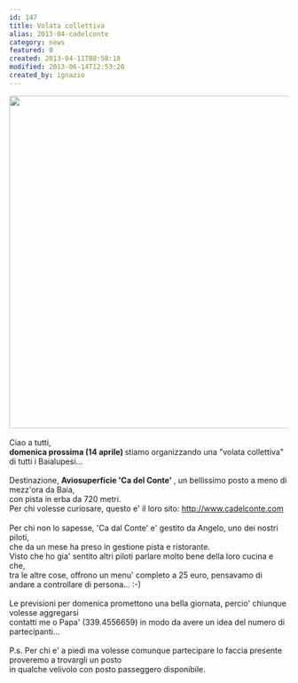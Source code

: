 ```yaml
---
id: 147
title: Volata collettiva
alias: 2013-04-cadelconte
category: news
featured: 0
created: 2013-04-11T08:58:18
modified: 2013-06-14T12:53:20
created_by: ignazio
---
```

<div>
 <a href="http://www.cadelconte.com">
  <img border="0" src="images/stories/cadelconte-20130414.jpg" width="600px"/>
 </a>
 <br/>
 <br/>
 Ciao a tutti,
 <br/>
 <strong>
  domenica prossima (14 aprile)
 </strong>
 stiamo organizzando una "volata collettiva" di tutti i Baialupesi...
 <br/>
 <br/>
 Destinazione,
 <strong>
  Aviosuperficie 'Ca del Conte'
 </strong>
 , un bellissimo posto a meno di mezz'ora da Baia,
 <br/>
 con pista in erba da 720 metri.
 <br/>
 <span style="line-height: 1.3em;">
  Per chi volesse curiosare, questo e' il loro sito:
  <a href="http://www.cadelconte.com">
   http://www.cadelconte.com
  </a>
 </span>
 <br/>
 <br/>
 Per chi non lo sapesse, 'Ca dal Conte' e' gestito da Angelo, uno dei nostri piloti,
 <br/>
 che da un mese ha preso in gestione pista e ristorante.
 <br/>
 Visto che ho gia' sentito altri piloti parlare molto bene della loro cucina e che,
 <br/>
 tra le altre cose, offrono un menu' completo a 25 euro, pensavamo di andare a controllare di persona... :-)
 <br/>
 <br/>
 Le previsioni per domenica promettono una bella giornata, percio' chiunque volesse aggregarsi
 <br/>
 contatti me o Papa' (339.4556659) in modo da avere un idea del numero di partecipanti...
 <br/>
 <br/>
 P.s. Per chi e' a piedi ma volesse comunque partecipare lo faccia presente proveremo a trovargli un posto
 <br/>
 in qualche velivolo con posto passeggero disponibile.
</div>
